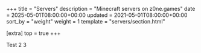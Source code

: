 +++
title = "Servers"
description = "Minecraft servers on z0ne.games"
date = 2025-05-01T08:00:00+00:00
updated = 2021-05-01T08:00:00+00:00
sort_by = "weight"
weight = 1
template = "servers/section.html"

[extra]
top = true
+++

Test 2 3
